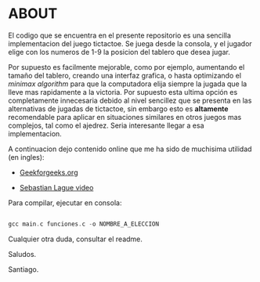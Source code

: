 # ABOUT

El codigo que se encuentra en el presente repositorio es una sencilla implementacion del juego tictactoe. Se juega desde la consola, y el jugador elige con los numeros de 1-9 la posicion del tablero que desea jugar.

Por supuesto es facilmente mejorable, como por ejemplo, aumentando el tamaño del tablero, creando una interfaz grafica, o hasta optimizando el *minimax algorithm* para que la computadora elija siempre la jugada que la lleve mas rapidamente a la victoria. Por supuesto esta ultima opción es completamente innecesaria debido al nivel sencillez que se presenta
en las alternativas de jugadas de tictactoe, sin embargo esto es **altamente** recomendable para aplicar en situaciones similares en otros juegos mas complejos, tal como el ajedrez. Seria
interesante llegar a esa implementacion.

A continuacion dejo contenido online que me ha sido de muchisima utilidad (en ingles):

* [Geekforgeeks.org](https://www.geeksforgeeks.org/minimax-algorithm-in-game-theory-set-1-introduction/)

* [Sebastian Lague video](https://www.youtube.com/watch?v=l-hh51ncgDI)

Para compilar, ejecutar en consola:

```C

gcc main.c funciones.c -o NOMBRE_A_ELECCION

```

Cualquier otra duda, consultar el readme.

Saludos.

Santiago.
